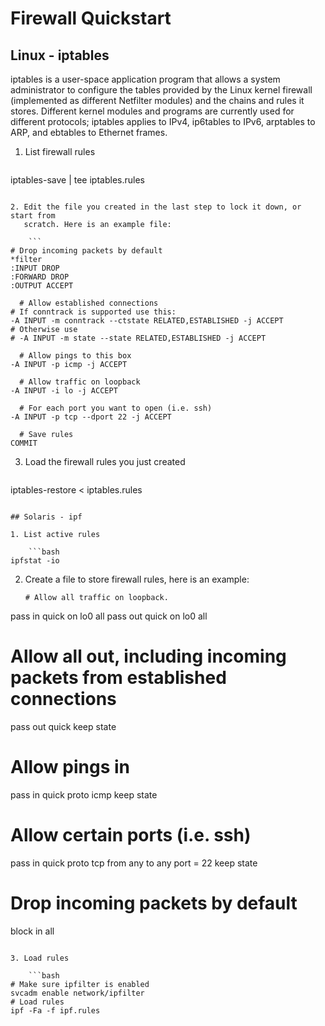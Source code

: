 # Firewall Quickstart

## Linux - iptables

iptables is a user-space application program that allows a system administrator
to configure the tables provided by the Linux kernel firewall (implemented as
different Netfilter modules) and the chains and rules it stores. Different
kernel modules and programs are currently used for different protocols;
iptables applies to IPv4, ip6tables to IPv6, arptables to ARP, and ebtables
to Ethernet frames.

1. List firewall rules

    ```bash
iptables-save | tee iptables.rules
```

2. Edit the file you created in the last step to lock it down, or start from
   scratch. Here is an example file:

    ```
# Drop incoming packets by default
*filter
:INPUT DROP
:FORWARD DROP
:OUTPUT ACCEPT

  # Allow established connections
# If conntrack is supported use this:
-A INPUT -m conntrack --ctstate RELATED,ESTABLISHED -j ACCEPT
# Otherwise use
# -A INPUT -m state --state RELATED,ESTABLISHED -j ACCEPT

  # Allow pings to this box
-A INPUT -p icmp -j ACCEPT

  # Allow traffic on loopback
-A INPUT -i lo -j ACCEPT

  # For each port you want to open (i.e. ssh)
-A INPUT -p tcp --dport 22 -j ACCEPT

  # Save rules
COMMIT
```

3. Load the firewall rules you just created

    ```bash
iptables-restore < iptables.rules
```

## Solaris - ipf

1. List active rules

    ```bash
ipfstat -io
```

2. Create a file to store firewall rules, here is an example:

    ```
    # Allow all traffic on loopback.
pass in quick on lo0 all
pass out quick on lo0 all

  # Allow all out, including incoming packets from established connections
pass out quick keep state

  # Allow pings in
pass in quick proto icmp keep state

  # Allow certain ports (i.e. ssh)
pass in quick proto tcp from any to any port = 22 keep state

  # Drop incoming packets by default
block in all
```

3. Load rules

    ```bash
# Make sure ipfilter is enabled
svcadm enable network/ipfilter
# Load rules
ipf -Fa -f ipf.rules
```
